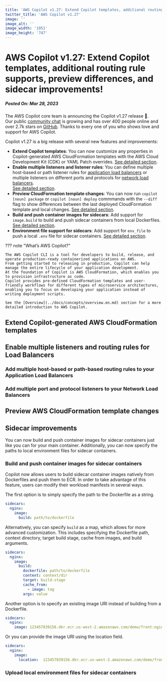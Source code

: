 ```yaml
---
title: 'AWS Copilot v1.27: Extend Copilot templates, additional routing rule supports, preview differences, and sidecar improvements!'
twitter_title: 'AWS Copilot v1.27'
image: ''
image_alt: ''
image_width: '1051'
image_height: '747'
---
```


# AWS Copilot v1.27: Extend Copilot templates, additional routing rule supports, preview differences, and sidecar improvements!
##### Posted On: Mar 28, 2023

The AWS Copilot core team is announcing the Copilot v1.27 release 🚀.  
Our public [сommunity сhat](https://app.gitter.im/#/room/#aws_copilot-cli:gitter.im) is growing and has over 400 people online and over 2.7k stars on [GitHub](http://github.com/aws/copilot-cli/).
Thanks to every one of you who shows love and support for AWS Copilot.

Copilot v1.27 is a big release with several new features and improvements:

- **Extend Copilot templates**: You can now customize any properties in Copilot-generated AWS CloudFormation templates 
with the AWS Cloud Development Kit (CDK) or YAML Patch overrides. [See detailed section](#extend-copilot-generated-aws-cloudformation-templates).
- **Enable multiple listeners and listener rules**: You can define multiple host-based or path listener rules for [application load balancers](../docs/manifest/lb-web-service.en.md#http)
or multiple listeners on different ports and protocols for [network load balancers](../docs/manifest/lb-web-service.en.md#nlb).  
  [See detailed section](#enable-multiple-listeners-and-routing-rules-for-load-balancers).
- **Preview CloudFormation template changes**: You can now run `copilot [noun] package` or `copilot [noun] deploy` commmands with the `--diff` flag to show differences
  between the last deployed CloudFormation template and local changes. [See detailed section](#preview-aws-cloudformation-template-changes).
- **Build and push container images for sidecars**: Add support for `image.build` to build and push sidecar containers from local Dockerfiles. [See detailed section](#build-and-push-container-images-for-sidecar-containers).
- **Environment file support for sidecars**: Add support for `env_file` to push a local `.env` file for sidecar containers. [See detailed section](#upload-local-environment-files-for-sidecar-containers).

??? note "What’s AWS Copilot?"

    The AWS Copilot CLI is a tool for developers to build, release, and operate production-ready containerized applications on AWS.
    From getting started to releasing in production, Copilot can help manage the entire lifecycle of your application development.
    At the foundation of Copilot is AWS CloudFormation, which enables you to provision infrastructure as code.
    Copilot provides pre-defined CloudFormation templates and user-friendly workflows for different types of microservice architectures,
    enabling you to focus on developing your application instead of writing deployment scripts.

    See the [Overview](../docs/concepts/overview.en.md) section for a more detailed introduction to AWS Copilot.

## Extend Copilot-generated AWS CloudFormation templates

## Enable multiple listeners and routing rules for Load Balancers

### Add multiple host-based or path-based routing rules to your Application Load Balancers

### Add multiple port and protocol listeners to your Network Load Balancers

## Preview AWS CloudFormation template changes

## Sidecar improvements

You can now build and push container images for sidecar containers just like you can for your main container.
Additionally, you can now specify the paths to local environment files for sidecar containers.

### Build and push container images for sidecar containers

Copilot now allows users to build sidecar container images natively from Dockerfiles and push them to ECR.
In order to take advantage of this feature, users can modify their workload manifests in several ways.

The first option is to simply specify the path to the Dockerfile as a string.

```yaml
sidecars:
  nginx:
    image:
      build: path/to/dockerfile
```

Alternatively, you can specify `build` as a map, which allows for more advanced customization. 
This includes specifying the Dockerfile path, context directory, target build stage, cache from images, and build arguments.

```yaml
sidecars:
  nginx:
    image:
      build:
        dockerfile: path/to/dockerfile
        context: context/dir
        target: build-stage
        cache_from:
          - image: tag
        args: value
```

Another option is to specify an existing image URI instead of building from a Dockerfile.

```yaml
sidecars:
  nginx:
    image: 123457839156.dkr.ecr.us-west-2.amazonaws.com/demo/front:nginx-latest
```

Or you can provide the image URI using the location field.
```yaml
sidecars:
  nginx:
    image:
      location:  123457839156.dkr.ecr.us-west-2.amazonaws.com/demo/front:nginx-latest
```

### Upload local environment files for sidecar containers
